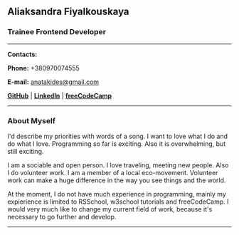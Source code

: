 ## Aliaksandra Fiyalkouskaya
### Trainee Frontend Developer
___
**Contacts:**

**Phone:** +380970074555

**E-mail:** anatakides@gmail.com

**[GitHub](adress "https://github.com/fiyalkouskaya")** |
**[LinkedIn](adress "https://www.linkedin.com/in/oleksandra-fiyalkovska-50a028255")** |
**[freeCodeCamp](adress "https://www.freecodecamp.org/fiyalkouskaya")**
___
### About Myself

I'd describe my priorities with words of a song. I want to love what I do and do what I love. Programming so far is exciting. Also it is overwhelming, but still exciting.

I am a sociable and open person. I love traveling, meeting new people. Also I do volunteer work. I am a member of a local eco-movement. Volunteer work can make a huge difference in the way you see things and the world. 

At the moment, I do not have much experience in programming, mainly my expierience is limited to RSSchool, w3school tutorials and freeCodeCamp. I would very much like to change my current field of work, because it's necessary to go further and develop. 
___